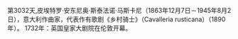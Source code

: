 第3032天,皮埃特罗·安东尼奥·斯泰法诺·马斯卡尼（1863年12月7日－1945年8月2日），意大利作曲家，代表作有歌剧《乡村骑士》（Cavalleria rusticana）（1890年）。
1732年：英国皇家大剧院在伦敦开幕。
